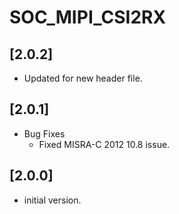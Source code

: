# SOC_MIPI_CSI2RX

## [2.0.2]

- Updated for new header file.

## [2.0.1]

- Bug Fixes
  - Fixed MISRA-C 2012 10.8 issue.

## [2.0.0]

- initial version.

